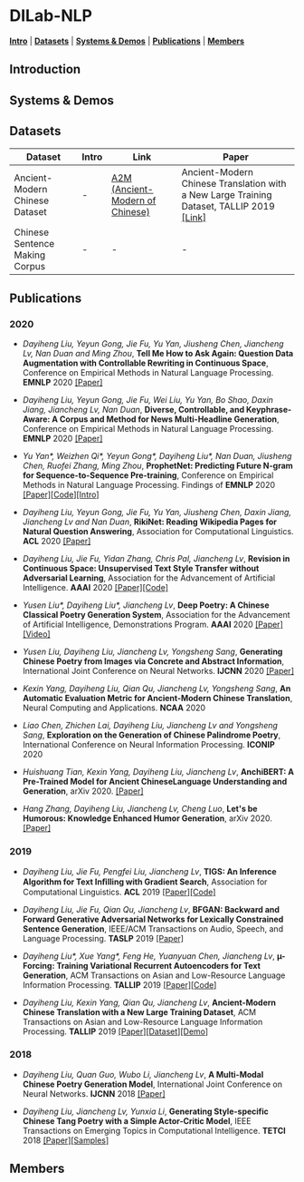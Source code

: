 # DILab-NLP
[**Intro**](#introduction) |
[**Datasets**](#datasets) |
[**Systems & Demos**](#systems-demos) |
[**Publications**](publications) |
[**Members**](#members)

## Introduction

## Systems & Demos

## Datasets
| Dataset     | Intro                                                         |  Link                                                       | Paper |
| ------------ | ------------------------------------------------------------ | ------------------------------------------------------------ | -------- |
| Ancient-Modern Chinese Dataset| -  | [A2M (Ancient-Modern of Chinese)](https://github.com/dayihengliu/a2m_chineseNMT) | Ancient-Modern Chinese Translation with a New Large Training Dataset, TALLIP 2019 [[Link]](https://arxiv.org/abs/1808.03738) |
| Chinese Sentence Making Corpus | -| - |-|

## Publications

### 2020
- *Dayiheng Liu, Yeyun Gong, Jie Fu, Yu Yan, Jiusheng Chen, Jiancheng Lv, Nan Duan and Ming Zhou*, **Tell Me How to Ask Again: Question Data Augmentation with Controllable Rewriting in Continuous Space**, Conference on Empirical Methods in Natural Language Processing. **EMNLP** 2020 [[Paper]](https://arxiv.org/abs/2010.01475)

- *Dayiheng Liu, Yeyun Gong, Jie Fu, Wei Liu, Yu Yan, Bo Shao, Daxin Jiang, Jiancheng Lv, Nan Duan*, **Diverse, Controllable, and Keyphrase-Aware: A Corpus and Method for News Multi-Headline Generation**, Conference on Empirical Methods in Natural Language Processing. **EMNLP** 2020 [[Paper]](https://arxiv.org/abs/2004.03875)

- *Yu Yan\*, Weizhen Qi\*, Yeyun Gong\*, Dayiheng Liu\*, Nan Duan, Jiusheng Chen, Ruofei Zhang, Ming Zhou*, **ProphetNet: Predicting Future N-gram for Sequence-to-Sequence Pre-training**, Conference on Empirical Methods in Natural Language Processing. Findings of **EMNLP** 2020 [[Paper]](https://arxiv.org/abs/2001.04063)[[Code]](https://github.com/microsoft/ProphetNet)[[Intro]](https://www.msra.cn/zh-cn/news/features/prophetnet)
 
- *Dayiheng Liu, Yeyun Gong, Jie Fu, Yu Yan, Jiusheng Chen, Daxin Jiang, Jiancheng Lv and Nan Duan*, **RikiNet: Reading Wikipedia Pages for Natural Question Answering**, Association for Computational Linguistics. **ACL** 2020 [[Paper]](https://arxiv.org/abs/2004.14560)  

- *Dayiheng Liu, Jie Fu, Yidan Zhang, Chris	Pal, Jiancheng Lv*, **Revision in Continuous Space: Unsupervised Text Style Transfer without Adversarial Learning**, Association for the Advancement of Artificial Intelligence. **AAAI** 2020 [[Paper]](https://arxiv.org/abs/1905.12304)[[Code]](https://github.com/dayihengliu/Fine-Grained-Style-Transfer)

- *Yusen Liu\*, Dayiheng Liu\*, Jiancheng Lv*, **Deep Poetry: A Chinese Classical Poetry Generation System**, Association for the Advancement of Artificial Intelligence, Demonstrations Program. **AAAI** 2020 [[Paper]](https://arxiv.org/abs/1911.08212)[[Video]](https://youtu.be/jD1R_u9TA3M)
  
- *Yusen Liu, Dayiheng Liu, Jiancheng Lv, Yongsheng Sang*, **Generating Chinese Poetry from Images via Concrete and Abstract Information**, International Joint Conference on Neural Networks. **IJCNN** 2020 [[Paper]](https://arxiv.org/abs/2003.10773)

- *Kexin Yang, Dayiheng Liu, Qian Qu, Jiancheng Lv, Yongsheng Sang*, **An Automatic Evaluation Metric for Ancient-Modern Chinese Translation**, Neural Computing and Applications. **NCAA** 2020

- *Liao Chen, Zhichen Lai, Dayiheng Liu, Jiancheng Lv and Yongsheng Sang*, **Exploration on the Generation of Chinese Palindrome Poetry**, International Conference on Neural Information Processing. **ICONIP** 2020  
  
- *Huishuang Tian, Kexin Yang, Dayiheng Liu, Jiancheng Lv*, **AnchiBERT: A Pre-Trained Model for Ancient ChineseLanguage Understanding and Generation**, arXiv 2020. [[Paper]](https://arxiv.org/abs/2009.11473) 

- *Hang Zhang, Dayiheng Liu, Jiancheng Lv, Cheng Luo*, **Let's be Humorous: Knowledge Enhanced Humor Generation**, arXiv 2020. [[Paper]](https://arxiv.org/abs/2004.13317)  
 
 ### 2019
 
- *Dayiheng Liu, Jie Fu, Pengfei Liu, Jiancheng Lv*, **TIGS: An Inference Algorithm for Text Inﬁlling with Gradient Search**, Association for Computational Linguistics. **ACL** 2019 [[Paper]](https://arxiv.org/abs/1905.10752)[[Code]](https://github.com/dayihengliu/Text-Infilling-Gradient-Search)

- *Dayiheng Liu, Jie Fu, Qian Qu, Jiancheng Lv*, **BFGAN: Backward and Forward Generative Adversarial Networks for Lexically Constrained Sentence Generation**, IEEE/ACM Transactions on Audio, Speech, and Language Processing. **TASLP** 2019 [[Paper]](https://arxiv.org/abs/1806.08097)

- *Dayiheng Liu\*, Xue Yang\*, Feng He, Yuanyuan Chen, Jiancheng Lv*, **µ-Forcing: Training Variational Recurrent Autoencoders for Text Generation**, ACM Transactions on Asian and Low-Resource Language Information Processing. **TALLIP** 2019 [[Paper]](https://arxiv.org/abs/1905.10072)[[Code]](https://github.com/dayihengliu/Mu-Forcing-VRAE)

- *Dayiheng Liu, Kexin Yang, Qian Qu, Jiancheng Lv*, **Ancient-Modern Chinese Translation with a New Large Training Dataset**, ACM Transactions on Asian and Low-Resource Language Information Processing. **TALLIP** 2019 [[Paper]](https://arxiv.org/abs/1808.03738)[[Dataset]](https://github.com/dayihengliu/a2m_chineseNMT)[[Demo]](http://translation.dicalab.cn/ancient)

### 2018
- *Dayiheng Liu, Quan Guo, Wubo Li, Jiancheng Lv*, **A Multi-Modal Chinese Poetry Generation Model**, International Joint Conference on Neural Networks. **IJCNN** 2018 [[Paper]](https://arxiv.org/abs/1806.09792v1)

- *Dayiheng Liu, Jiancheng Lv, Yunxia Li*, **Generating Style-specific Chinese Tang Poetry with a Simple Actor-Critic Model**, IEEE Transactions on Emerging Topics in Computational Intelligence. **TETCI** 2018 [[Paper]](https://ieeexplore.ieee.org/document/8482485)[[Samples]](https://drive.google.com/open?id=10vAC7MweWwjdWohMe64m2imia1DBCq8o) 

## Members

